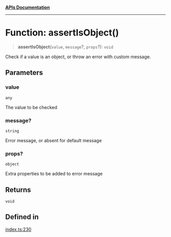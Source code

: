 [**APIs Documentation**](../README.md)

***

# Function: assertIsObject()

> **assertIsObject**(`value`, `message`?, `props`?): `void`

Check if a value is an object, or throw an error with custom message.

## Parameters

### value

`any`

The value to be checked

### message?

`string`

Error message, or absent for default message

### props?

`object`

Extra properties to be added to error message

## Returns

`void`

## Defined in

[index.ts:230](https://github.com/daidodo/condition/blob/b31130d86c9a53501789e496fa7e9513e735b40b/src/index.ts#L230)
